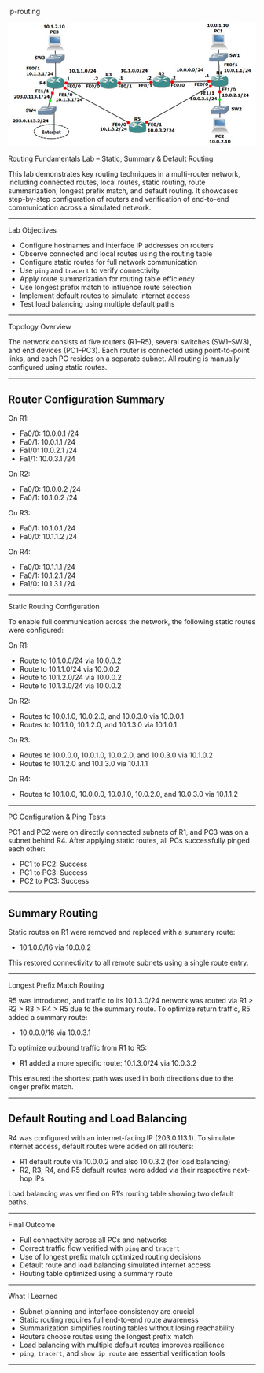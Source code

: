 ip-routing

![Lab Topology](img.jpg)

Routing Fundamentals Lab – Static, Summary & Default Routing

This lab demonstrates key routing techniques in a multi-router network, including connected routes, local routes, static routing, route summarization, longest prefix match, and default routing. It showcases step-by-step configuration of routers and verification of end-to-end communication across a simulated network.

---

Lab Objectives

- Configure hostnames and interface IP addresses on routers
- Observe connected and local routes using the routing table
- Configure static routes for full network communication
- Use `ping` and `tracert` to verify connectivity
- Apply route summarization for routing table efficiency
- Use longest prefix match to influence route selection
- Implement default routes to simulate internet access
- Test load balancing using multiple default paths

---

Topology Overview

The network consists of five routers (R1–R5), several switches (SW1–SW3), and end devices (PC1–PC3). Each router is connected using point-to-point links, and each PC resides on a separate subnet. All routing is manually configured using static routes.

---

## Router Configuration Summary

On R1:
- Fa0/0: 10.0.0.1 /24
- Fa0/1: 10.0.1.1 /24
- Fa1/0: 10.0.2.1 /24
- Fa1/1: 10.0.3.1 /24

On R2:
- Fa0/0: 10.0.0.2 /24
- Fa0/1: 10.1.0.2 /24

On R3:
- Fa0/1: 10.1.0.1 /24
- Fa0/0: 10.1.1.2 /24

On R4:
- Fa0/0: 10.1.1.1 /24
- Fa0/1: 10.1.2.1 /24
- Fa1/0: 10.1.3.1 /24

---

Static Routing Configuration

To enable full communication across the network, the following static routes were configured:

On R1:
- Route to 10.1.0.0/24 via 10.0.0.2
- Route to 10.1.1.0/24 via 10.0.0.2
- Route to 10.1.2.0/24 via 10.0.0.2
- Route to 10.1.3.0/24 via 10.0.0.2

On R2:
- Routes to 10.0.1.0, 10.0.2.0, and 10.0.3.0 via 10.0.0.1
- Routes to 10.1.1.0, 10.1.2.0, and 10.1.3.0 via 10.1.0.1

On R3:
- Routes to 10.0.0.0, 10.0.1.0, 10.0.2.0, and 10.0.3.0 via 10.1.0.2
- Routes to 10.1.2.0 and 10.1.3.0 via 10.1.1.1

On R4:
- Routes to 10.1.0.0, 10.0.0.0, 10.0.1.0, 10.0.2.0, and 10.0.3.0 via 10.1.1.2

---

PC Configuration & Ping Tests

PC1 and PC2 were on directly connected subnets of R1, and PC3 was on a subnet behind R4. After applying static routes, all PCs successfully pinged each other:

- PC1 to PC2: Success
- PC1 to PC3: Success
- PC2 to PC3: Success

---

## Summary Routing

Static routes on R1 were removed and replaced with a summary route:

- 10.1.0.0/16 via 10.0.0.2

This restored connectivity to all remote subnets using a single route entry.

---

Longest Prefix Match Routing

R5 was introduced, and traffic to its 10.1.3.0/24 network was routed via R1 > R2 > R3 > R4 > R5 due to the summary route. To optimize return traffic, R5 added a summary route:

- 10.0.0.0/16 via 10.0.3.1

To optimize outbound traffic from R1 to R5:

- R1 added a more specific route: 10.1.3.0/24 via 10.0.3.2

This ensured the shortest path was used in both directions due to the longer prefix match.

---

## Default Routing and Load Balancing

R4 was configured with an internet-facing IP (203.0.113.1). To simulate internet access, default routes were added on all routers:

- R1 default route via 10.0.0.2 and also 10.0.3.2 (for load balancing)
- R2, R3, R4, and R5 default routes were added via their respective next-hop IPs

Load balancing was verified on R1’s routing table showing two default paths.

---

Final Outcome

- Full connectivity across all PCs and networks
- Correct traffic flow verified with `ping` and `tracert`
- Use of longest prefix match optimized routing decisions
- Default route and load balancing simulated internet access
- Routing table optimized using a summary route

---

 What I Learned

- Subnet planning and interface consistency are crucial
- Static routing requires full end-to-end route awareness
- Summarization simplifies routing tables without losing reachability
- Routers choose routes using the longest prefix match
- Load balancing with multiple default routes improves resilience
- `ping`, `tracert`, and `show ip route` are essential verification tools

---

